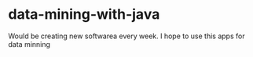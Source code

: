 # data-mining-with-java
Would be creating new softwarea every week. I hope to use this apps for data minning
